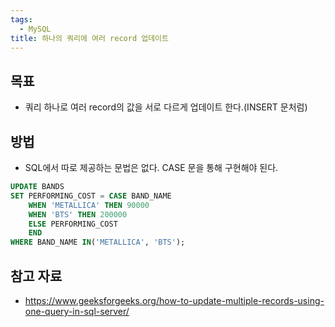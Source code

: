 ```yaml
---
tags:
  - MySQL
title: 하나의 쿼리에 여러 record 업데이트
---
```



## 목표

- 쿼리 하나로 여러 record의 값을 서로 다르게 업데이트 한다.(INSERT 문처럼)

## 방법

- SQL에서 따로 제공하는 문법은 없다. CASE 문을 통해 구현해야 된다.

```sql
UPDATE BANDS
SET PERFORMING_COST = CASE BAND_NAME
	WHEN 'METALLICA' THEN 90000
	WHEN 'BTS' THEN 200000
	ELSE PERFORMING_COST
	END
WHERE BAND_NAME IN('METALLICA', 'BTS');
```

## 참고 자료

- https://www.geeksforgeeks.org/how-to-update-multiple-records-using-one-query-in-sql-server/
